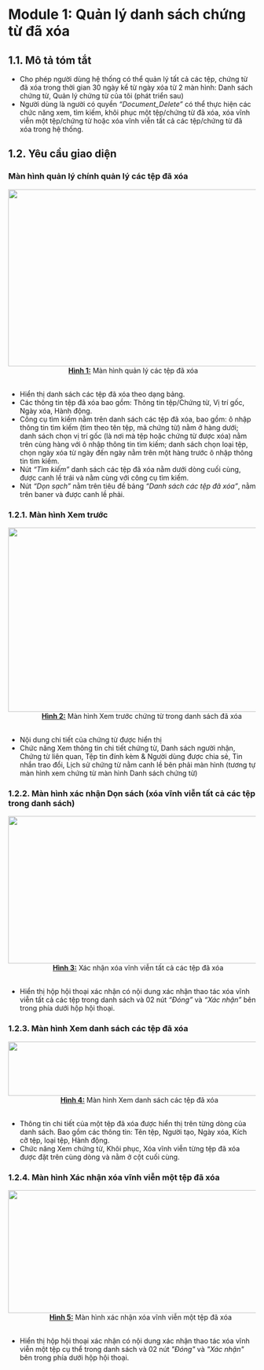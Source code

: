 # **Module 1: Quản lý danh sách chứng từ đã xóa** 
## **1.1. Mô tả tóm tắt**
* Cho phép người dùng hệ thống có thể quản lý tất cả các tệp, chứng từ đã xóa trong thời gian 30 ngày kể từ ngày xóa từ 2 màn hình: Danh sách chứng từ, Quản lý chứng từ của tôi (phát triển sau) 
* Người dùng là người có quyền *“Document_Delete”* có thể thực hiện các chức năng xem, tìm kiếm, khôi phục một tệp/chứng từ đã xóa, xóa vĩnh viễn một tệp/chứng từ hoặc xóa vĩnh viễn tất cả các tệp/chứng từ đã xóa trong hệ thống.
## **1.2. Yêu cầu giao diện**
### Màn hình quản lý chính quản lý các tệp đã xóa
<img src="./image/Aspose.Words.85c484d6-cbe2-464d-aa30-6c15a9007e31.001.png" style="text-align:center; height:360px; width:700px"/>
<div style="text-align: center; margin-left: 5px;"><u><strong>Hình 1:</strong></u> Màn hình quản lý các tệp đã xóa</div>
<br>

* Hiển thị danh sách các tệp đã xóa theo dạng bảng.
* Các thông tin tệp đã xóa bao gồm: Thông tin tệp/Chứng từ, Vị trí gốc, Ngày xóa, Hành động.
* Công cụ tìm kiếm nằm trên danh sách các tệp đã xóa, bao gồm: ô nhập thông tin tìm kiếm (tìm theo tên tệp, mã chứng từ) nằm ở hàng dưới; danh sách chọn vị trí gốc (là nơi mà tệp hoặc chứng từ được xóa) nằm trên cùng hàng với ô nhập thông tin tìm kiếm; danh sách chọn loại tệp, chọn ngày xóa từ ngày đến ngày nằm trên một hàng trước ô nhập thông tin tìm kiếm.
* Nút *“Tìm kiếm”* danh sách các tệp đã xóa nằm dưới dòng cuối cùng, được canh lề trái và nằm cùng với công cụ tìm kiếm.
* Nút *“Dọn sạch”* nằm trên tiêu đề bảng *“Danh sách các tệp đã xóa”*, nằm trên baner và được canh lề phải.
### **1.2.1. Màn hình Xem trước**
<img src="./image/Aspose.Words.85c484d6-cbe2-464d-aa30-6c15a9007e31.002.png" style="text-align:center; width:800px; height:375px"/>

<div style="text-align: center; margin-left:40px"><u><strong>Hình 2:</strong></u> Màn hình Xem trước chứng từ trong danh sách đã xóa</div>
<br>

* Nội dung chi tiết của chứng từ được hiển thị
* Chức năng Xem thông tin chi tiết chứng từ, Danh sách người nhận, Chứng từ liên quan, Tệp tin đính kèm & Người dùng được chia sẻ, Tin nhắn trao đổi, Lịch sử chứng từ nằm canh lề bên phải màn hình (tương tự màn hình xem chứng từ màn hình Danh sách chứng từ)
### **1.2.2. Màn hình xác nhận Dọn sách (xóa vĩnh viễn tất cả các tệp trong danh sách)**
<img src="./image/Aspose.Words.85c484d6-cbe2-464d-aa30-6c15a9007e31.003.png" style="text-align:center; height:300px; width:640px;"/>
<div style="text-align: center; margin-left:25px"><u><strong>Hình 3:</strong></u> Xác nhận xóa vĩnh viễn tất cả các tệp đã xóa</div>
<br>

* Hiển thị hộp hội thoại xác nhận có nội dung xác nhận thao tác xóa vĩnh viễn tất cả các tệp trong danh sách và 02 nút *“Đóng”* và *“Xác nhận”* bên trong phía dưới hộp hội thoại.
### **1.2.3. Màn hình Xem danh sách các tệp đã xóa** 
<img src="./image/Aspose.Words.85c484d6-cbe2-464d-aa30-6c15a9007e31.004.png" style="text-align:center; height:110px; width:700px"/>

<div style="text-align: center;margin-left:30px"><u><strong>Hình 4:</strong></u> Màn hình Xem danh sách các tệp đã xóa</div>
<br>

* Thông tin chi tiết của một tệp đã xóa được hiển thị trên từng dòng của danh sách. Bao gồm các thông tin: Tên tệp, Người tạo, Ngày xóa, Kích cỡ tệp, loại tệp, Hành động.
* Chức năng Xem chứng từ, Khôi phục, Xóa vĩnh viễn từng tệp đã xóa được đặt trên cùng dòng và nằm ở cột cuối cùng.
### **1.2.4. Màn hình Xác nhận xóa vĩnh viễn một tệp đã xóa**
<img src="./image/Aspose.Words.85c484d6-cbe2-464d-aa30-6c15a9007e31.005.png" style="text-align:center; height:250px; width:700px"/>

<div style="text-align: center;margin-left:35px"><u><strong>Hình 5:</strong></u> Màn hình xác nhận xóa vĩnh viễn một tệp đã xóa</div>
<br>

* Hiển thị hộp hội thoại xác nhận có nội dung xác nhận thao tác xóa vĩnh viễn một tệp cụ thể trong danh sách và 02 nút *"Đóng"* và *"Xác nhận"* bên trong phía dưới hộp hội thoại.
